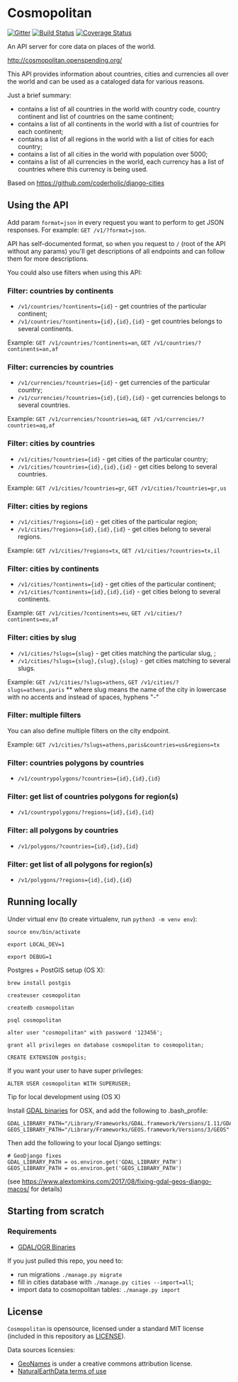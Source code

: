 # Cosmopolitan

[![Gitter](https://img.shields.io/gitter/room/openspending/chat.svg)](https://gitter.im/openspending/chat)
[![Build Status](https://travis-ci.org/openspending/cosmopolitan.svg?branch=master)](https://travis-ci.org/openspending/cosmopolitan) [![Coverage Status](https://coveralls.io/repos/openspending/cosmopolitan/badge.svg?branch=master&service=github)](https://coveralls.io/github/openspending/cosmopolitan?branch=master)

An API server for core data on places of the world.

http://cosmopolitan.openspending.org/

This API provides information about countries, cities and currencies all over the world and can be used as a cataloged data for various reasons.

Just a brief summary:

* contains a list of all countries in the world with country code, country continent and list of countries on the same continent;
* contains a list of all continents in the world with a list of countries for each continent;
* contains a list of all regions in the world with a list of cities for each country;
* contains a list of all cities in the world with population over 5000;
* contains a list of all currencies in the world, each currency has a list of countries where this currency is being used.

Based on https://github.com/coderholic/django-cities

## Using the API

Add param `format=json` in every request you want to perform to get JSON responses.
For example: `GET /v1/?format=json`.

API has self-documented format, so when you request to `/` (root of the API without any params) you'll get descriptions of all endpoints and can follow them for more descriptions.

You could also use filters when using this API:

### Filter: countries by continents

* `/v1/countries/?continents={id}` - get countries of the particular continent;
* `/v1/countries/?continents={id},{id},{id}` - get countries belongs to several continents.

Example: `GET /v1/countries/?continents=an`, `GET /v1/countries/?continents=an,af`

### Filter: currencies by countries

* `/v1/currencies/?countries={id}` - get currencies of the particular country;
* `/v1/currencies/?countries={id},{id},{id}` - get currencies belongs to several countries.

Example: `GET /v1/currencies/?countries=aq`, `GET /v1/currencies/?countries=aq,af`

### Filter: cities by countries

* `/v1/cities/?countries={id}` - get cities of the particular country;
* `/v1/cities/?countries={id},{id},{id}` - get cities belong to several countries.

Example: `GET /v1/cities/?countries=gr`, `GET /v1/cities/?countries=gr,us`

### Filter: cities by regions

* `/v1/cities/?regions={id}` - get cities of the particular region;
* `/v1/cities/?regions={id},{id},{id}` - get cities belong to several regions.

Example: `GET /v1/cities/?regions=tx`, `GET /v1/cities/?countries=tx,il`

### Filter: cities by continents

* `/v1/cities/?continents={id}` - get cities of the particular continent;
* `/v1/cities/?continents={id},{id},{id}` - get cities belong to several continents.

Example: `GET /v1/cities/?continents=eu`, `GET /v1/cities/?continents=eu,af`

### Filter: cities by slug

* `/v1/cities/?slugs={slug}` - get cities matching the particular slug, ;
* `/v1/cities/?slugs={slug},{slug},{slug}` - get cities matching to several slugs.

Example: `GET /v1/cities/?slugs=athens`, `GET /v1/cities/?slugs=athens,paris`
** where slug means the name of the city in lowercase with no accents and instead of spaces,  hyphens "-"

### Filter: multiple filters

You can also define multiple filters on the city endpoint.

Example: `GET /v1/cities/?slugs=athens,paris&countries=us&regions=tx`

### Filter: countries polygons by countries

* `/v1/countrypolygons/?countries={id},{id},{id}`

### Filter: get list of countries polygons for region(s)

* `/v1/countrypolygons/?regions={id},{id},{id}`

### Filter: all polygons by countries

* `/v1/polygons/?countries={id},{id},{id}`

### Filter: get list of all polygons for region(s)

* `/v1/polygons/?regions={id},{id},{id}`

## Running locally

Under virtual env (to create virtualenv, run `python3 -m venv env`):

    source env/bin/activate

    export LOCAL_DEV=1

    export DEBUG=1

Postgres + PostGIS setup (OS X):

    brew install postgis

    createuser cosmopolitan

    createdb cosmopolitan

    psql cosmopolitan

    alter user "cosmopolitan" with password '123456';

    grant all privileges on database cosmopolitan to cosmopolitan;

    CREATE EXTENSION postgis;

If you want your user to have super privileges:

    ALTER USER cosmopolitan WITH SUPERUSER;

Tip for local development using (OS X)

Install [GDAL binaries]() for OSX, and add the following to .bash_profile:

    GDAL_LIBRARY_PATH="/Library/Frameworks/GDAL.framework/Versions/1.11/GDAL"
    GEOS_LIBRARY_PATH="/Library/Frameworks/GEOS.framework/Versions/3/GEOS"

Then add the following to your local Django settings:

    # GeoDjango fixes
    GDAL_LIBRARY_PATH = os.environ.get('GDAL_LIBRARY_PATH')
    GEOS_LIBRARY_PATH = os.environ.get('GEOS_LIBRARY_PATH')

(see https://www.alextomkins.com/2017/08/fixing-gdal-geos-django-macos/ for details)

## Starting from scratch

### Requirements

* [GDAL/OGR Binaries](http://trac.osgeo.org/gdal/wiki/DownloadingGdalBinaries)

If you just pulled this repo, you need to:

* run migrations `./manage.py migrate`
* fill in cities database with `./manage.py cities --import=all`;
* import data to cosmopolitan tables: `./manage.py import`

## License

`Cosmopolitan` is opensource, licensed under a standard MIT license (included in this repository as [LICENSE](https://github.com/openspending/cosmopolitan/blob/master/LICENSE)).

Data sources licensies:

- [GeoNames](http://www.geonames.org/about.html) is under a creative commons attribution license.
- [NaturalEarthData terms of use](naturalearthdata.com/about/terms-of-use/)
